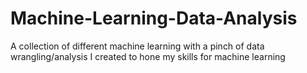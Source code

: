 # Machine-Learning-Data-Analysis
A collection of different machine learning with a pinch of data wrangling/analysis I created to hone my skills for machine learning
